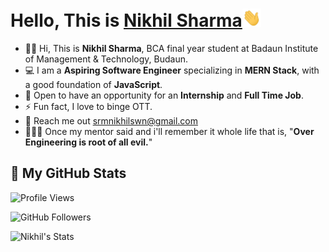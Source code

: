 <h1>Hello, This is <a href="">Nikhil Sharma</a><img src="https://raw.githubusercontent.com/ABSphreak/ABSphreak/master/gifs/Hi.gif" width="30px"></h1>

- 👨‍🎓 Hi, This is **Nikhil Sharma**, BCA final year student at Badaun Institute of Management & Technology, Budaun.
- 💻 I am a **Aspiring Software Engineer** specializing in **MERN Stack**, with a good foundation of **JavaScript**.
- 📝 Open to have an opportunity for an **Internship** and **Full Time Job**.
- ⚡ Fun fact, I love to binge OTT.
- 📧 Reach me out srmnikhilswn@gmail.com
- 👨🏻‍🏫 Once my mentor said and i'll remember it whole life that is, "**Over Engineering is root of all evil.**"

## 🚀 My GitHub Stats

![Profile Views](https://visitor-badge.laobi.icu/badge?page_id=srmnikhil.srmnikhil)

![GitHub Followers](https://img.shields.io/github/followers/srmnikhil?label=Follow&style=social)

![Nikhil's Stats](https://github-readme-stats.vercel.app/api?username=srmnikhil&show_icons=true&theme=tokyonight)

<!---
srmnikhil/srmnikhil is a ✨ special ✨ repository because its `README.md` (this file) appears on your GitHub profile.
You can click the Preview link to take a look at your changes.
--->
